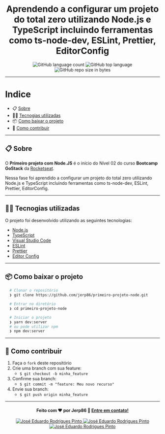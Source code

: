 <h1 align="center">
  Aprendendo a configurar um projeto do total zero utilizando Node.js e TypeScript incluindo ferramentas como ts-node-dev, ESLint, Prettier, EditorConfig
</h1>

<p align="center">
  <img alt="GitHub language count" src="https://img.shields.io/github/languages/count/jerp86/primeiro-projeto-node?color=yellow">

  <img alt="GitHub top language" src="https://img.shields.io/github/languages/top/jerp86/primeiro-projeto-node?color=yellow">

  <img alt="GitHub repo size in bytes" src="https://img.shields.io/github/repo-size/jerp86/primeiro-projeto-node?color=yellow">
</p>

---

# Indice

- :clipboard: [Sobre](#clipboard-sobre)
- 👨‍💻️ [Tecnogias utilizadas](#%EF%B8%8F-tecnogias-utilizadas)
- 📦️ [Como baixar o projeto](#%EF%B8%8F-como-baixar-o-projeto)
- 🤔️ [Como contribuir](#%EF%B8%8F-como-contribuir)

---

## :clipboard: Sobre

O **Primeiro projeto com Node.JS** é o início do Nível 02 do curso **Bootcamp GoStack** da [Rocketseat](https://rocketseat.com.br/).

Nessa fase foi aprendido a configurar um projeto do total zero utilizando Node.js e TypeScript incluindo ferramentas como ts-node-dev, ESLint, Prettier, EditorConfig.

---

## 👨‍💻️ Tecnogias utilizadas

O projeto foi desenvolvido utilizando as seguintes tecnologias:

- [Node.js](https://nodejs.org/)
- [TypeScript](https://www.typescriptlang.org/)
- [Visual Studio Code](https://code.visualstudio.com/)
- [ESLint](https://eslint.org/)
- [Prettier](https://prettier.io/)
- [Editor Config](https://editorconfig.org/)

---

## 📦️ Como baixar o projeto

```bash
  # Clonar o repositório
  ❯ git clone https://github.com/jerp86/primeiro-projeto-node.git

  # Entrar no diretório
  ❯ cd primeiro-projeto-node

  # Iniciar o projeto
  ❯ yarn dev:server
  # ou pode utilizar npm
  ❯ npm dev:server
```

---

## 🤔️ Como contribuir

1. Faça o `fork` deste repositório
2. Crie uma branch com sua feature:
   - `$ git checkout -b minha_feature`
3. Confirme sua branch:
   - `$ git commit -m "feature: Meu novo recurso"`
4. Envie sua branch:
   - `$ git push origin minha_feature`

---

<h4 align="center">
  Feito com ❤️ por Jerp86 👋️ <a href="mailto:jerp4@hotmail.com">Entre em contato!</a>
</h4>

<p align="center">
  <a href="https://www.linkedin.com/in/jerp/">
    <img alt="José Eduardo Rodrigues Pinto" src="https://img.shields.io/badge/LinkedIn-jerp-0e76a8?style=flat&logoColor=white&logo=linkedin">
  </a>
  <a href="https://www.facebook.com/jerpbtu">
    <img alt="José Eduardo Rodrigues Pinto" src="https://img.shields.io/badge/Facebook-jerpbtu-1778F2?style=flat&logoColor=white&logo=facebook">
  </a>
  <a href="https://www.instagram.com/jerpbtu/">
    <img alt="José Eduardo Rodrigues Pinto" src="https://img.shields.io/badge/Instagram-@jerpbtu-833AB4?style=flat&logoColor=white&logo=instagram">
  </a>
</p>
